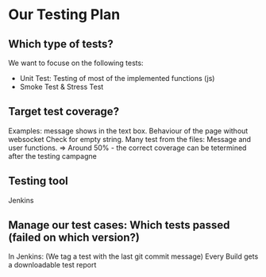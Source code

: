 # Our Testing Plan

## Which type of tests?
We want to focuse on the following tests:
- Unit Test: Testing of most of the implemented functions (js) 
- Smoke Test & Stress Test

## Target test coverage?
Examples:
message shows in the text box.
Behaviour of the page without websocket
Check for empty string.
Many test from the files:
Message and user functions.
=> Around 50% - the correct coverage can be tetermined after the testing campagne 

## Testing tool
Jenkins

## Manage our test cases: Which tests passed (failed on which version?)
In Jenkins: (We tag a test with the last git commit message)
Every Build gets a downloadable test report
